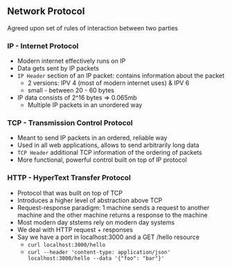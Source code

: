 ## Network Protocol

Agreed upon set of rules of interaction between two parties

### IP - Internet Protocol

- Modern internet effectively runs on IP
- Data gets sent by IP packets
- `IP Header` section of an IP packet: contains information about the packet
  - 2 versions: IPV 4 (most of modern internet uses) & IPV 6
  - small - between 20 - 60 bytes
- IP data consists of 2^16 bytes => 0.065mb
  - Multiple IP packets in an unordered way

### TCP - Transmission Control Protocol

- Meant to send IP packets in an ordered, reliable way
- Used in all web applications, allows to send arbitrarily long data
- `TCP Header` additional TCP information of the ordering of packets
- More functional, powerful control built on top of IP protocol

### HTTP - HyperText Transfer Protocol

- Protocol that was built on top of TCP
- Introduces a higher level of abstraction above TCP
- Request-response paradigm: 1 machine sends a request to another machine and the other machine returns a response to the machine
- Most modern day ststems rely on modern day systems
- We deal with HTTP request + responses
- Say we have a port in localhost:3000 and a GET /hello resource
  - `curl localhost:3000/hello`
  - `curl --header 'content-type: application/json' localhost:3000/hello --data '{"foo": "bar"}'`
